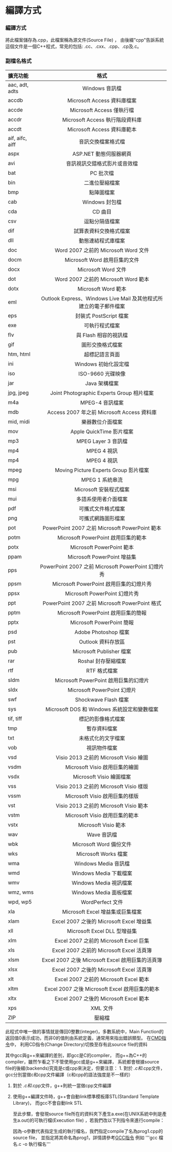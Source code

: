 # 編譯方式

### 編譯方式

將此檔案儲存為.cpp，此檔案稱為源文件\(Source File\) ， 由後綴"cpp"告訴系統這個文件是一個C++程式，常見的包括: .cc、.cxx、.cpp、.cp及.c。

### 副檔名格式

| 擴充功能 | 格式 |
| :--- | :---: |
| aac, adt, adts | Windows 音訊檔 |
| accdb | Microsoft Access 資料庫檔案 |
| accde | Microsoft Access 僅執行檔 |
| accdr | Microsoft Access 執行階段資料庫 |
| accdt | Microsoft Access 資料庫範本 |
| aif, aifc, aiff | 音訊交換檔案格式檔 |
| aspx | ASP.NET 動態伺服器網頁 |
| avi | 音訊視訊交錯格式影片或音效檔 |
| bat | PC 批次檔 |
| bin | 二進位壓縮檔案 |
| bmp | 點陣圖檔案 |
| cab | Windows 封包檔 |
| cda | CD 曲目 |
| csv | 逗點分隔值檔案 |
| dif | 試算表資料交換格式檔案 |
| dll | 動態連結程式庫檔案 |
| doc | Word 2007 之前的 Microsoft Word 文件 |
| docm | Microsoft Word 啟用巨集的文件 |
| docx | Microsoft Word 文件 |
| dot | Word 2007 之前的 Microsoft Word 範本 |
| dotx | Microsoft Word 範本 |
| eml | Outlook Express、Windows Live Mail 及其他程式所建立的電子郵件檔案 |
| eps | 封裝式 PostScript 檔案 |
| exe | 可執行程式檔案 |
| flv | 與 Flash 相容的視訊檔 |
| gif | 圖形交換格式檔案 |
| htm, html | 超標記語言頁面 |
| ini | Windows 初始化設定檔 |
| iso | ISO-9660 光碟映像 |
| jar | Java 架構檔案 |
| jpg, jpeg | Joint Photographic Experts Group 相片檔案 |
| m4a | MPEG-4 音訊檔案 |
| mdb | Access 2007 年之前 Microsoft Access 資料庫 |
| mid, midi | 樂器數位介面檔案 |
| mov | Apple QuickTime 影片檔案 |
| mp3 | MPEG Layer 3 音訊檔 |
| mp4 | MPEG 4 視訊 |
| mp4 | MPEG 4 視訊 |
| mpeg | Moving Picture Experts Group 影片檔案 |
| mpg | MPEG 1 系統串流 |
| msi | Microsoft 安裝程式檔案 |
| mui | 多語系使用者介面檔案 |
| pdf | 可攜式文件格式檔案 |
| png | 可攜式網路圖形檔案 |
| pot | PowerPoint 2007 之前 Microsoft PowerPoint 範本 |
| potm | Microsoft PowerPoint 啟用巨集的範本 |
| potx | Microsoft PowerPoint 範本 |
| ppam | Microsoft PowerPoint 增益集 |
| pps | PowerPoint 2007 之前 Microsoft PowerPoint 幻燈片秀 |
| ppsm | Microsoft PowerPoint 啟用巨集的幻燈片秀 |
| ppsx | Microsoft PowerPoint 幻燈片秀 |
| ppt | PowerPoint 2007 之前 Microsoft PowerPoint 格式 |
| pptm | Microsoft PowerPoint 啟用巨集的簡報 |
| pptx | Microsoft PowerPoint 簡報 |
| psd | Adobe Photoshop 檔案 |
| pst | Outlook 資料存放區 |
| pub | Microsoft Publisher 檔案 |
| rar | Roshal 封存壓縮檔案 |
| rtf | RTF 格式檔案 |
| sldm | Microsoft PowerPoint 啟用巨集的幻燈片 |
| sldx | Microsoft PowerPoint 幻燈片 |
| swf | Shockwave Flash 檔案 |
| sys |     Microsoft DOS 和 Windows 系統設定和變數檔案 |
| tif, tiff | 標記的影像格式檔案  |
| tmp | 暫存資料檔案 |
| txt |  未格式化的文字檔案 |
| vob | 視訊物件檔案 |
| vsd | Visio 2013 之前的 Microsoft Visio 繪圖 |
| vsdm | Microsoft Visio 啟用巨集的繪圖 |
| vsdx | Microsoft Visio 繪圖檔案 |
| vss | Visio 2013 之前的 Microsoft Visio 樣版 |
| vssm | Microsoft Visio 啟用巨集的樣版 |
| vst | Visio 2013 之前的 Microsoft Visio 範本 |
| vstm | Microsoft Visio 啟用巨集的範本 |
| vstx | Microsoft Visio 範本 |
| wav | Wave 音訊檔 |
| wbk | Microsoft Word 備份文件 |
| wks | Microsoft Works 檔案 |
| wma | Windows Media 音訊檔 |
| wmd | Windows Media 下載檔案 |
| wmv | Windows Media 視訊檔案 |
| wmz, wms | Windows Media 面板檔案 |
| wpd, wp5 | WordPerfect 文件 |
| xla | Microsoft Excel 增益集或巨集檔案 |
| xlam | Excel 2007 之後的 Microsoft Excel 增益集 |
| xll | Microsoft Excel DLL 型增益集 |
| xlm | Excel 2007 之前的 Microsoft Excel 巨集 |
| xls | Excel 2007 之前的 Microsoft Excel 活頁簿 |
| xlsm | Excel 2007 之後 Microsoft Excel 啟用巨集的活頁簿 |
| xlsx | Excel 2007 之後的 Microsoft Excel 活頁簿 |
| xlt | Excel 2007 之前的 Microsoft Excel 範本 |
| xltm | Excel 2007 之後 Microsoft Excel 啟用巨集的範本 |
| xltx | Excel 2007 之後的 Microsoft Excel 範本 |
| xps | XML 文件 |
| ZIP | 壓縮檔 |

此程式中唯一做的事情就是傳回0整數\(integer\)，多數系統中，Main Function的返回值0表示成功，而非0的值則由系統定義，通常用來指出錯誤類型。 在[CMD指令](https://edisonx.pixnet.net/blog/post/57090736-%5Bcmd%5D-%E7%9B%AE%E9%8C%84%E8%88%87%E6%AA%94%E6%A1%88%E7%AE%A1%E7%90%86%E5%B8%B8%E7%94%A8%E6%8C%87%E4%BB%A4)中， 利用CD指令\(Change Directory\)切換至存有此source file的資料

其中gcc與g++來編譯的差別，即gcc是C的compiler， 而g++為C++的compiler，雖然乍看之下不管使用gcc或是g++來編譯， 系統都會根據source file的後綴\(backends\)究竟是c或cpp來決定，但要注意： 1. 對於 _.c和_.cpp文件，gcc分別當做c和cpp文件編譯（c和cpp的語法強度是不一樣的）

1. 對於 _.c和_.cpp文件，g++則統一當做cpp文件編譯
2. 使用g++編譯文件時，g++會自動link標準模板庫STL\(Standard Template Library\)， 而gcc不會自動link STL

   至此步驟，會發現source file所在的資料夾下產生a.exe\(在UNIX系統中則是產生a.out\)的可執行檔\(Execution file\) ，若我們改以下列指令來進行compile：

   因為-o參數代表指定生成的執行檔名，我們指定compile了名為prog1.cpp的source file， 並指定將其命名為prog1，詳情請參考[GCC指令](https://jyhshin.pixnet.net/blog/post/26588012-gcc-%E5%8F%83%E6%95%B8-%E5%82%99%E8%A8%BB) 例如 '''gcc 檔名.c -o 執行檔名'''

